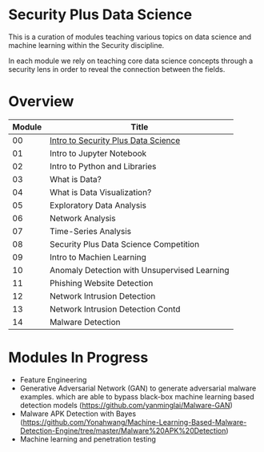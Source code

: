 # Security Plus Data Science

This is a curation of modules teaching various topics on data science and machine learning within the Security discipline.

In each module we rely on teaching core data science concepts through a security lens in order to reveal the connection between the fields.

# Overview

| Module | Title |
|---|---|
| 00 | [Intro to Security Plus Data Science](https://github.com/inp2/Security-Plus-Data-Science/blob/master/Module_00/Module_00_Introduction.ipynb) | 
| 01 | Intro to Jupyter Notebook |
| 02 | Intro to Python and Libraries |
| 03 | What is Data? |
| 04 | What is Data Visualization? |
| 05 | Exploratory Data Analysis |
| 06 | Network Analysis |
| 07 | Time-Series Analysis |
| 08 | Security Plus Data Science Competition |
| 09 | Intro to Machien Learning |
| 10 | Anomaly Detection with Unsupervised Learning |
| 11 | Phishing Website Detection |
| 12 | Network Intrusion Detection |
| 13 | Network Intrusion Detection Contd |
| 14 | Malware Detection |

# Modules In Progress

* Feature Engineering
* Generative Adversarial Network (GAN) to generate adversarial malware examples. which are able to bypass black-box machine learning based detection models (https://github.com/yanminglai/Malware-GAN)
* Malware APK Detection with Bayes (https://github.com/Yonahwang/Machine-Learning-Based-Malware-Detection-Engine/tree/master/Malware%20APK%20Detection)
* Machine learning and penetration testing